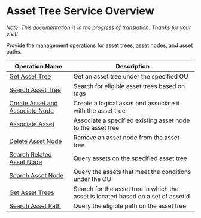 # Asset Tree Service Overview

*Note:  This documentation is in the progress of translation. Thanks for your visit!*

Provide the management operations for asset trees, asset nodes, and asset paths.

| Operation Name     | Description                |
|--------------|---------------------|
| [Get Asset Tree](get_asset_tree) | Get an asset tree under the specified OU  |
| [Search Asset Tree](search_asset_tree)    | Search for eligible asset trees based on tags |
|[Create Asset and Associate Node](create_asset_and_associate_node) |Create a logical asset and associate it with the asset tree|
|[Associate Asset](associate_asset)  |Associate a specified existing asset node to the asset tree|
|[Delete Asset Node](delete_asset_node) |Remove an asset node from the asset tree|
|[Search Related Asset Node](search_related_asset_node) |Query assets on the specified asset tree|
|[Search Asset Node](search_asset_node) |Query the assets that meet the conditions under the OU|
|[Get Asset Trees](get_asset_trees)  |Search for the asset tree in which the asset is located based on a set of assetId|
|[Search Asset Path](search_asset_path) |Query the eligible path on the asset tree|

